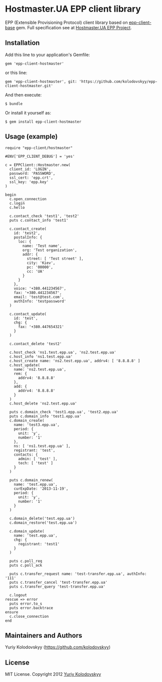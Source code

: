 # Hostmaster.UA EPP client library

EPP (Extensible Provisioning Protocol) client library based on [epp-client-base](https://rubygems.org/gems/epp-client-base) gem.
Full specification see at [Hostmaster.UA EPP Project](https://epp.hostmaster.ua).

## Installation

Add this line to your application's Gemfile:

    gem 'epp-client-hostmaster'

or this line:

    gem 'epp-client-hostmaster', git: 'https://github.com/kolodovskyy/epp-client-hostmaster.git'

And then execute:

    $ bundle

Or install it yourself as:

    $ gem install epp-client-hostmaster

## Usage (example)

    require "epp-client/hostmaster"

    #ENV['EPP_CLIENT_DEBUG'] = 'yes'

    c = EPPClient::Hostmaster.new(
      client_id: 'LOGIN',
      password: 'PASSWORD',
      ssl_cert: 'epp.crt',
      ssl_key: 'epp.key'
    )

    begin
      c.open_connection
      c.login
      c.hello

      c.contact_check 'test1', 'test2'
      puts c.contact_info 'test1'

      c.contact_create(
        id: 'test2',
        postalInfo: {
          loc: {
            name: 'Test name',
            org: 'Test organization',
            addr: {
              street: [ 'Test street' ],
              city: 'Kiev',
              pc: '00000',
              cc: 'UA'
            }
          }
        },
        voice: '+380.441234567',
        fax: '+380.441234567',
        email: 'test@test.com',
        authInfo: 'testpassword'
      )

      c.contact_update(
        id: 'test',
        chg: {
          fax: '+380.447654321'
        }
      )

      c.contact_delete 'test2'

      c.host_check 'ns1.test.epp.ua', 'ns2.test.epp.ua'
      c.host_info 'ns1.test.epp.ua'
      c.host_create name: 'ns2.test.epp.ua', addrv4: [ '8.8.8.8' ]
      c.host_update(
        name: 'ns2.test.epp.ua',
        rem: {
          addrv4: '8.8.8.8'
        },
        add: {
          addrv4: '8.8.8.8'
        }
      )
      c.host_delete 'ns2.test.epp.ua'

      puts c.domain_check 'test1.epp.ua', 'test2.epp.ua'
      puts c.domain_info 'test1.epp.ua'
      c.domain_create(
        name: 'test3.epp.ua',
        period: {
          unit: 'y',
          number: '1'
        },
        ns: [ 'ns1.test.epp.ua' ],
        registrant: 'test',
        contacts: {
          admin: [ 'test' ],
          tech: [ 'test' ]
        }
      )

      puts c.domain_renew(
        name: 'test.epp.ua',
        curExpDate: '2013-11-19',
        period: {
          unit: 'y',
          number: '1'
        }
      )

      c.domain_delete('test.epp.ua')
      c.domain_restore('test.epp.ua')

      c.domain_update(
        name: 'test.epp.ua',
        chg: {
          registrant: 'test1'
        }
      )

      puts c.poll_req
      puts c.poll_ack

      puts c.transfer_request name: 'test-transfer.epp.ua', authInfo: '111'
      puts c.transfer_cancel 'test-transfer.epp.ua'
      puts c.transfer_query 'test-transfer.epp.ua'

      c.logout
    rescue => error
      puts error.to_s
      puts error.backtrace
    ensure
      c.close_connection
    end

## Maintainers and Authors

Yuriy Kolodovskyy (https://github.com/kolodovskyy)

## License

MIT License. Copyright 2012 [Yuriy Kolodovskyy](http://twitter.com/kolodovskyy)
